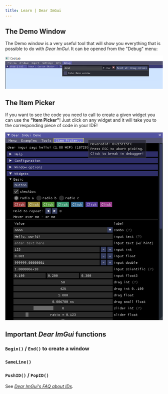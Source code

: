 ```yaml
---
title: Learn | Dear ImGui
---
```


## The Demo Window

The Demo window is a very useful tool that will show you everything that is possible to do with *Dear ImGui*. It can be opened from the "Debug" menu:

![](./img/toggle_imgui_demo_window.png)

## The Item Picker

If you want to see the code you need to call to create a given widget you can use the **"Item Picker"**! Just click on any widget and it will take you to the corresponding piece of code in your IDE!

![](./img/imgui_item_picker.png)

## Important *Dear ImGui* functions

### `Begin()` / `End()` to create a window

### `SameLine()`

### `PushID()` / `PopID()`

See [*Dear ImGui's FAQ about IDs*](https://github.com/ocornut/imgui/blob/master/docs/FAQ.md#q-about-the-id-stack-system).